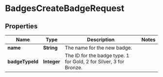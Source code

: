 

# BadgesCreateBadgeRequest


## Properties

| Name | Type | Description | Notes |
|------------ | ------------- | ------------- | -------------|
|**name** | **String** | The name for the new badge. |  |
|**badgeTypeId** | **Integer** | The ID for the badge type. 1 for Gold, 2 for Silver, 3 for Bronze. |  |



